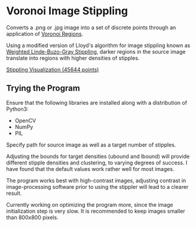 # Voronoi Image Stippling
 Converts a .png or .jpg image into a set of discrete points through an application of [Voronoi Regions](https://www.sciencedirect.com/topics/engineering/voronoi-region).
 
 Using a modified version of Lloyd's algorithm for image stippling known as [Weighted Linde-Buzo-Gray Stippling](http://kops.uni-konstanz.de/bitstream/handle/123456789/41075/Deussen_2-gu29mv4u87jh2.pdf;jsessionid=59CE5E51DFC411DD78F6603DB301C8DF?sequence=1), darker regions in the source image translate into regions with higher densities of stipples.

[Stippling Visualization (45644 points)](https://media.giphy.com/media/Qx5M3UWdhifXn8lZx7/giphy.gif)

## Trying the Program
 Ensure that the following libraries are installed along with a distribution of Python3:
 * OpenCV
 * NumPy
 * PIL
 
 Specify path for source image as well as a target number of stipples.
 
 Adjusting the bounds for target densities (ubound and lbound) will provide different stipple densities and clustering, to varying degrees of success. I have found that the default values work rather well for most images.
   
 The program works best with high-contrast images, adjusting contrast in image-processing software prior to using the stippler will lead to a clearer result.
 
 Currently working on optimizing the program more, since the image initialization step is very slow. It is recommended to keep images smaller than 800x800 pixels.
  
  
  

